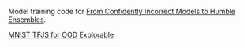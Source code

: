 Model training code for [From Confidently Incorrect Models to Humble Ensembles](https://pair.withgoogle.com/explorables/uncertainty-ood/).


[MNIST TFJS for OOD Explorable](https://colab.research.google.com/github/PAIR-code/ai-explorables/blob/master/server-side/uncertainty-ood/mnist-tfjs.ipynb)
